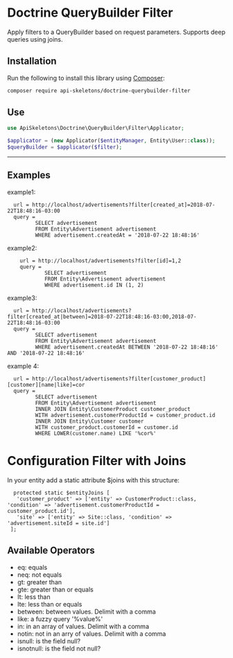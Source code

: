 # Doctrine QueryBuilder Filter

Apply filters to a QueryBuilder based on request parameters.  Supports deep queries using joins.

## Installation

Run the following to install this library using [Composer](https://getcomposer.org/):

```bash
composer require api-skeletons/doctrine-querybuilder-filter
```

## Use

```php
use ApiSkeletons\Doctrine\QueryBuilder\Filter\Applicator;

$applicator = (new Applicator($entityManager, Entity\User::class));
$queryBuilder = $applicator($filter);
```

---

## Examples

example1:

      url = http://localhost/advertisements?filter[created_at]=2018-07-22T18:48:16-03:00
      query =
             SELECT advertisement
             FROM Entity\Advertisement advertisement
             WHERE advertisement.createdAt = '2018-07-22 18:48:16'
 
        
 example2:
 
        url = http://localhost/advertisements?filter[id]=1,2
        query = 
                SELECT advertisement
                FROM Entity\Advertisement advertisement
                WHERE advertisement.id IN (1, 2)

example3:

      url = http://localhost/advertisements?filter[created_at|between]=2018-07-22T18:48:16-03:00,2018-07-22T18:48:16-03:00
      query =
             SELECT advertisement
             FROM Entity\Advertisement advertisement
             WHERE advertisement.createdAt BETWEEN '2018-07-22 18:48:16' AND '2018-07-22 18:48:16'

example 4:

      url = http://localhost/advertisements?filter[customer_product][customer][name|like]=cor
      query =
             SELECT advertisement
             FROM Entity\Advertisement advertisement
             INNER JOIN Entity\CustomerProduct customer_product
             WITH advertisement.customerProductId = customer_product.id
             INNER JOIN Entity\Customer customer
             WITH customer_product.customerId = customer.id
             WHERE LOWER(customer.name) LIKE '%cor%'


# Configuration Filter with Joins

In your entity add a static attribute $joins with this structure:

      protected static $entityJoins [
       'customer_product' => ['entity' => CustomerProduct::class, 'condition' => 'advertisement.customerProductId = customer_product.id'],
       'site' => ['entity' => Site::class, 'condition' => 'advertisement.siteId = site.id']
     ];


## Available Operators

* eq: equals
* neq: not equals
* gt: greater than
* gte: greater than or equals
* lt: less than
* lte: less than or equals
* between: between values.  Delimit with a comma
* like: a fuzzy query '%value%'
* in: in an array of values.  Delimit with a comma
* notin: not in an arry of values.  Delimit with a comma
* isnull: is the field null?
* isnotnull: is the field not null?

